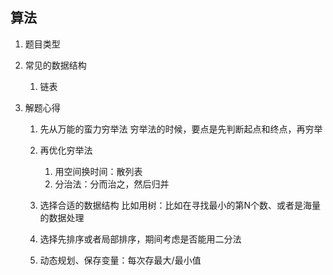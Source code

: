 ## 算法

1. 题目类型

2. 常见的数据结构
	1. 链表



3. 解题心得
	1. 先从万能的蛮力穷举法
		穷举法的时候，要点是先判断起点和终点，再穷举
	
	2. 再优化穷举法
		1. 用空间换时间：散列表
		2. 分治法：分而治之，然后归并
	
	3. 选择合适的数据结构
		比如用树：比如在寻找最小的第N个数、或者是海量的数据处理
	
	4. 选择先排序或者局部排序，期间考虑是否能用二分法
	
	5. 动态规划、保存变量：每次存最大/最小值
